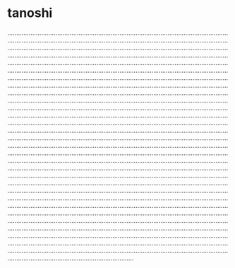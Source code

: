 # tanoshi
...............................................................................................................................................................................................................................................................................................................................................................................................................................................................................................................................................................................................................................................................................................................................................................................................................................................................................................................................................................................................................................................................................................................................................................................................................................................................................................................................................................................................................................................................................................................................................................................................................................................................................................................................................................................................................................................................................................................................................................................................................................................................................................................................................................................................................................................................................................................................................................................................................................................................................................................................................................................................................................................................................................................................................................................................................................................................................................................................................................................................................................................................................................................................................................................................................................................................................................................................................................................................................................................................................................................................................................................................................................................................................................................................................................................................................................................................................................................................................